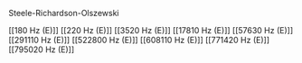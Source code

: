Steele-Richardson-Olszewski

[[180 Hz (E)]]
[[220 Hz (E)]]
[[3520 Hz (E)]]
[[17810 Hz (E)]]
[[57630 Hz (E)]]
[[291110 Hz (E)]]
[[522800 Hz (E)]]
[[608110 Hz (E)]]
[[771420 Hz (E)]]
[[795020 Hz (E)]]